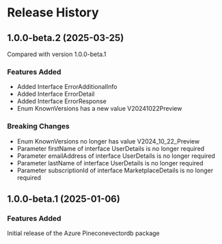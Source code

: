 # Release History
    
## 1.0.0-beta.2 (2025-03-25)
Compared with version 1.0.0-beta.1
    
### Features Added

  - Added Interface ErrorAdditionalInfo
  - Added Interface ErrorDetail
  - Added Interface ErrorResponse
  - Enum KnownVersions has a new value V20241022Preview

### Breaking Changes

  - Enum KnownVersions no longer has value V2024_10_22_Preview
  - Parameter firstName of interface UserDetails is no longer required
  - Parameter emailAddress of interface UserDetails is no longer required
  - Parameter lastName of interface UserDetails is no longer required
  - Parameter subscriptionId of interface MarketplaceDetails is no longer required
    
    
## 1.0.0-beta.1 (2025-01-06)

### Features Added

Initial release of the Azure Pineconevectordb package
